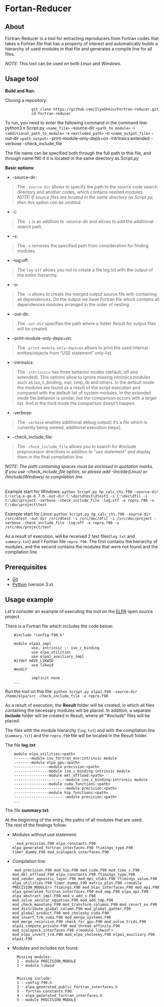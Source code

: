 # Fortan-Reducer

## About

Fortran-Reducer is a tool for extracting reproducers from Fortran codes that takes a Fortran file that has a property of interest and automatically builds a hierarchy of used modules in that file and generates a compile line for all files.

*NOTE:* This tool can be used on both *Linux* and *Windows*.

## Usage tool

**Build and Run:**  

Cloning a repository:  

                git clone https://github.com/IlyaShein/Fortran-reducer.git
                cd Fortran-reducer

To run, you need to enter the following command in the command line: python3.x Script.py `<name_file>` –source-dir `<path_to_module>` -i `<additional_path_to_module>` -x `<excluded_path>` –o `<name_output_file>` -out-dir `<path_output>` -print-module-only-deps=on -intrinsics:extended -verbose -check_include_file

The file name can be specified both through the full path to this file, and through name.f90 if it is located in the same directory as Script.py

**Basic options:**

- -source-dir:
  
>The `-source-dir` allows to specify the path to the source code search directory and another codes, which contains needed modules.  
>*NOTE: If source files are located in the same directory as Script.py, then this option can be omitted.*

- -i:
  
>The `-i` is an addition to -source-dir and allows to add the additional search path.

- -x:
  
>The `-x` removes the specified path from consideration for finding modules.

- -log:off:

>The `log:off` allows you not to create a file log.txt with the output of the entire hierarchy.

- -o:
  
>The `-o` allows to create the merged output source file with containing all dependences. On the output we have Fortran file which contains all dependences modules arranged in the order of nesting.

- -out-dir:
  
>The `-out-dir` specifies the path where a folder Result for output files will be created.

- -print-module-only-deps=on:
  
>The `-print-module-only-deps=on` allows to print the used internal entities/objects  from “USE statement” only-list.

- -intrinsics:
  
>The `-intrinsics` has three behavior modes (default, off and extended). This options allow to ignore missing intrinsics modules such as iso_c_binding, mpi, omp_lib and others. In the default mode the modules are found as a result of the script execution and compared with the default list of system modules. In the extended mode the behavior is similar, but the comparison occurs with a larger list. And in the third mode the comparison doesn’t happen.

- -verbose:
  
>The `-verbose` enables additional debug output( it’s a file which is currently being viewed, additional execution steps).

- -check_include_file:
  
>The `-check_include_file` allows you to search for #include preprocessor directives in addition to "use statement" and display them in the final compilation line.

*NOTE: The path containing spaces must be enclosed in quotation marks.*  
*If you use -check_include_file option, so please add -Iinclide(Linux) or /Iinclude(Windows) to compilation line*
<br/><br/>

Example start for Windows: `python Script.py hp_calc_chi.f90 -source-dir C:\sr\q-e-qe-6.7.0 -out-dir C:\doc\dtest\dtest1 -i C:\doc\dfil -i C:\doc\project -verbose -check_include_file -log:off -o repro.f90 -x C:\doc\project\test`

Example start for Linux: `python Script.py hp_calc_chi.f90 -source-dir /src/dtest -out-dir /src/dtest -i /src/doc/dfil -i /src/doc/project -verbose -check_include_file -log:off -o repro.f90 -x /src/doc/project/test`  

As a result of execution, will be received 2 text files(`log.txt` and `summary.txt`) and 1 Fortran file `repro.f90`. The first contains the hierarchy of modules, and the second contains the modules that were not found and the compilation line.

## Prerequisites

- [Git](https://git-scm.com/)
- [Python](https://www.python.org/) (version 3.x)

## Usage example

Let's consider an example of executing the tool on the [ELPA](https://gitlab.mpcdf.mpg.de/elpa/elpa) open source project.

There is a Fortran file which includes the code below:

        #include "config-f90.h"

        module elpa1_impl
                use, intrinsic :: iso_c_binding
                use elpa_utilities
                use elpa1_auxiliary_impl
        #ifdef HAVE_LIKWID
                use likwid
        #endif

                implicit none
        ...

Run the tool on this file: `python Script.py elpa1.F90 -source-dir /home/elpa/src -check_include_file -o repro.f90`

As a result of execution, the **Result** folder will be created, in which all files containing the necessary modules will be placed. In addition, a separate **include** folder will be created in Result, where all "#include" files will be placed.  

The files with the module hierarchy (`log.txt`) and with the compilation line (`summary.txt`) and the `repro.f90` file will be located in the Result folder.

The file **log.txt**:

        module elpa_utilities:<path>
        --------module iso_fortran_env:intrinsic module
        --------module elpa_gpu:<path>
        ----------------module precision:<path>
        ----------------module iso_c_binding:intrinsic module
        ----------------module mkl_offload:<path>
        ------------------------module iso_c_binding:intrinsic module
        ----------------module cuda_functions:<path>
        ------------------------module precision:<path>
        ----------------module hip_functions:<path>
        ------------------------module precision:<path>
        ...

The file **summary.txt**:

At the beginning of the entry, the paths of all modules that are used.  
The rest of the findings follow:  

- Modules without use statement:  

        mod_precision.F90 elpa_constants.F90 elpa_generated_fortran_interfaces.F90 ftimings_type.F90 timer_dummy.F90 mod_scalapack_interfaces.F90

- Compilation line:  
  
       mod_precision.F90 mod_hip.F90 mod_cuda.F90 mod_time_c.F90 mod_mkl_offload.F90 elpa_constants.F90 ftimings_type.F90 mod_vendor_agnostic_layer.F90 mod_mpi_stubs.F90 ftimings_value.F90 elpa_utilities.F90 timer_dummy.F90 matrix_plot.F90 <!module PRECISION_MODULE!> ftimings.F90 mod_blas_interfaces.F90 mod_mpi.F90 elpa_generated_fortran_interfaces.F90 mod_omp.F90 elpa_api.F90 elpa_abstract_impl.F90 mod_v_add_s.F90 mod_solve_secular_equation.F90 mod_add_tmp.F90 mod_check_monotony.F90 mod_transform_columns.F90 mod_resort_ev.F90 mod_distribute_global_column.F90 mod_global_gather.F90 mod_global_product.F90 mod_cholesky_cuda.F90 mod_invert_trm_cuda.F90 mod_merge_systems.F90 mod_merge_recursive.F90 check_for_gpu.F90 mod_solve_tridi.F90 elpa1_compute_private.F90 mod_thread_affinity.F90 mod_scalapack_interfaces.F90 <!module likwid!> mod_elpa_invert_trm.F90 mod_elpa_cholesky.F90 elpa1_auxiliary.F90 elpa1.F90 

- Modules and includes not found:

        Missing modules:
        1 - module PRECISION_MODULE
        2 - module likwid


        Missing include:
        1 - config-f90.h
        2 - elpa_generated_public_fortran_interfaces.h
        3 - fortran_constants.F90
        4 - elpa_generated_fortran_interfaces.h
        5 - module PRECISION_MODULE
